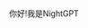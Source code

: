 <div align="center" background-size: cover; background-position: center; padding: 20px;"<h3>你好!我是NightGPT<h3></div>
